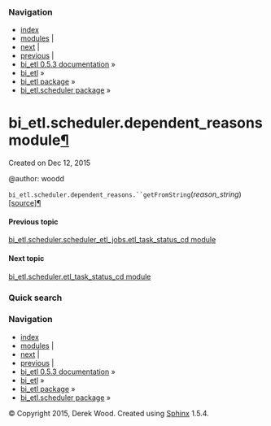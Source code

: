 ### Navigation

-   [index](genindex.md "General Index")
-   [modules](py-modindex.md "Python Module Index") |
-   [next](bi_etl.scheduler.etl_task_status_cd.md "bi_etl.scheduler.etl_task_status_cd module") |
-   [previous](bi_etl.scheduler.scheduler_etl_jobs.etl_task_status_cd.md "bi_etl.scheduler.scheduler_etl_jobs.etl_task_status_cd module") |
-   [bi\_etl 0.5.3 documentation](index.md) »
-   [bi\_etl](modules.md) »
-   [bi\_etl package](bi_etl.md) »
-   [bi\_etl.scheduler package](bi_etl.scheduler.md) »

<span id="bi-etl-scheduler-dependent-reasons-module"></span>
bi\_etl.scheduler.dependent\_reasons module<a href="#module-bi_etl.scheduler.dependent_reasons" class="headerlink" title="Permalink to this headline">¶</a>
===========================================================================================================================================================

Created on Dec 12, 2015

@author: woodd

 `bi_etl.scheduler.dependent_reasons.``getFromString`<span class="sig-paren">(</span>*reason\_string*<span class="sig-paren">)</span><a href="_modules/bi_etl/scheduler/dependent_reasons.md#getFromString" class="reference internal"><span class="viewcode-link">[source]</span></a><a href="#bi_etl.scheduler.dependent_reasons.getFromString" class="headerlink" title="Permalink to this definition">¶</a>  

#### Previous topic

[bi\_etl.scheduler.scheduler\_etl\_jobs.etl\_task\_status\_cd module](bi_etl.scheduler.scheduler_etl_jobs.etl_task_status_cd.md "previous chapter")

#### Next topic

[bi\_etl.scheduler.etl\_task\_status\_cd module](bi_etl.scheduler.etl_task_status_cd.md "next chapter")

### Quick search

### Navigation

-   [index](genindex.md "General Index")
-   [modules](py-modindex.md "Python Module Index") |
-   [next](bi_etl.scheduler.etl_task_status_cd.md "bi_etl.scheduler.etl_task_status_cd module") |
-   [previous](bi_etl.scheduler.scheduler_etl_jobs.etl_task_status_cd.md "bi_etl.scheduler.scheduler_etl_jobs.etl_task_status_cd module") |
-   [bi\_etl 0.5.3 documentation](index.md) »
-   [bi\_etl](modules.md) »
-   [bi\_etl package](bi_etl.md) »
-   [bi\_etl.scheduler package](bi_etl.scheduler.md) »

© Copyright 2015, Derek Wood. Created using [Sphinx](http://sphinx-doc.org/) 1.5.4.
